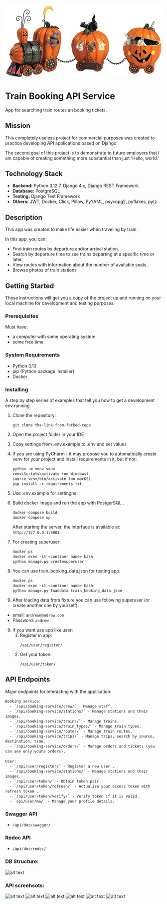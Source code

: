 ![alt text](static/readme_images/train_pump.jpg)
# Train Booking API Service


App for searching train routes an booking tickets.

## Mission
This completely useless project for commercial purposes was created to practice developing API applications based on Django.

The second goal of this project is to demonstrate to future employers that I am capable of creating something more substantial than just 'Hello, world.'

## Technology Stack

- **Backend:** Python 3.12.7, Django 4.x, Django REST Framework
- **Database:** PostgreSQL
- **Testing:** Django Test Framework
- **Others:** JWT, Docker, Click, Pillow, PyYAML, psycopg2, pyflakes, pytz

## Description

This app was created to make life easier when traveling by train.

In this app, you can:

- Find train routes by departure and/or arrival station.
- Search by departure time to see trains departing at a specific time or later.
- View routes with information about the number of available seats.
- Browse photos of train stations



## Getting Started

These instructions will get you a copy of the project up and running on your local machine for development and testing purposes.

### Prerequisites

Must have:
- a computer with some operating system 
- some free time

### System Requirements

- Python 3.10
- pip (Python package installer)
- Docker


### Installing

A step by step series of examples that tell you how to get a development env running

1. Clone the repository:
    ```
    git clone the-link-from-forked-repo
    ```
2. Open the project folder in your IDE
3. Copy settings from .env.example to .env and set values
4. If you are using PyCharm - it may propose you to automatically create venv for your project and install requirements in it, but if not:
    ```
    python -m venv venv
    venv\Scripts\activate (on Windows)
    source venv/bin/activate (on macOS)
    pip install -r requirements.txt
    ```
4. Use .env.example for settingns

5. Build docker image and run the app with PostgerSQL .
    ```
    docker-compose build
    docker-compose up
   ```
    After starting the server, the interface is available at: `http://127.0.0.1:8001`.

6. For creating superuser:
    ```
    docker ps
    docker exec -it <continer name> bash
    python manage.py createsuperuser
    ```

7. You can use  train_booking_data.json for testing app.
    ```
    docker ps
    docker exec -it <continer name> bash
    python manage.py loaddata train_booking_data.json
    ```

8. After loading data from fixture you can use following superuser (or create another one by yourself):
  - email: `andrew@andrew.com`
  - Password: `andrew`

9. If you want use app like user:
    1. Register in app:
        ```
        /api/user/register/
        ```
    2. Get your token:
         ```
        /api/user/token/
        ```


## API Endpoints

Major endpoints for interacting with the application:

    Booking service:
      - `/api/booking-service/crew/` - Manage staff.
      - `/api/booking-service/stations/` - Manage stations and their images.
      - `/api/booking-service/trains/` - Manage trains.
      - `/api/booking-service/train_types/` - Manage train types.
      - `/api/booking-service/routes/` - Manage train routes.
      - `/api/booking-service/trips/` - Manage trips, search by source, destination, time.
      - `/api/booking-service/orders/` - Manage orders and tickets (you can see only yours orders).
  
    User:
      - `/api/user/register/` - Register a new user .
      - `/api/booking-service/stations/` - Manage stations and their images.
      - `/api/user/token/` - Obtain token pair.
      - `/api/user/token/refresh/` - Actualize your access token with refresh token .
      - `/api/user/token/verify/` - Verify token if it is valid.
      - `api/user/me/` - Manage your profile details.
      
### Swagger API

- `/api/doc/swagger/`

### Redoc API

- `/api/doc/redoc/`

### DB Structure:
![alt text](static/diagrams/train_session_diagram_a620513487.webp)


### API screehsots:
![alt text](static/diagrams/1.png)
![alt text](static/diagrams/2.png)
![alt text](static/diagrams/3.png)
![alt text](static/diagrams/4.png)
![alt text](static/diagrams/5.png)
![alt text](static/diagrams/6.png)
